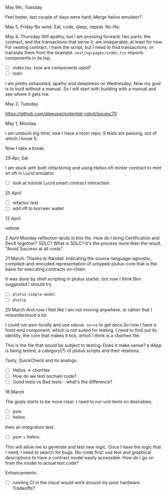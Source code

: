 May 9th, Tuesday

Feel better, last couple of days were hard;
Merge helios emulator?

May 5, Friday
No wind. Eat, code, sleep, repeat. No life;


May 4, Thursday
Still apathy, but I am pressing forward;
two parts: the contract, and the transactions that serve it, are inseparable; at least for now.
For vesting contract, I have the script, but I need to find transactions; or translate them from the example. 
`vesting/pages/index.tsx` imports components in its top,
- [ ] index.tsx: how are components used?
- [ ] loan: 

I am pretty exhausted; apathy and sleepiness on Wednesday;
Now my goal is to buid without a manual. So I will start with building with a manual and see where it gets me.

May 2, Tuesday

https://github.com/aleeusgr/potential-robot/issues/70

May 1, Monday

I am unstuck big time; now I have a nicer repo;
9 tests are passing, out of which I know 5;

Now I take a break.

29 Apr, Sat

I am stuck with both refactoring and using Helios nft minter contract to mint an nft in Lucid emulator.
- [ ] look at tutorial Lucid smart contract interaction.

25 April

- [ ] refactor test
- [ ] add nft to borrwer wallet

13 April

rethink

2 April
Monday reflection lands in this file.
How do I bring Certification and DevX together?
SDLC? What is SDLC? 
It's the process more then the result. 
"Avoid Success at all costs"

21 March:
Thanks to Randall:
indicating the source-language-agnostic, compiled-and-encoded representation of untyped-plutus-core that is the basis for executing contracts on-chain.

It was done by shell scripting in plutus starter, but now I think Ben suggested I should try 
- [ ] `plutus-simple-model` 
- [ ] `plutip`

20 March
And now I feel like I am not moving anywhere, or rather that I misunderstood a lot.

I could run psm locally and use `mdbook serve` to get docs
So now I have a front-end component, which is not suited for testing.
I need to find out its identity, the core that makes it tick, which I think is a cborhex file.

This is the file that would be subject to testing. Does it make sense? a dApp is being tested, a category(?) of plutus scripts and their relations. 

Tasty, QuickCheck and its analogs.

- [ ] Helios -> cborHex
- [ ] How do we test onchain code?
- [ ] Good tests vs Bad tests - what's the difference?

16 March

The goals starts to be more clear. 
I need to run unit tests on desirables. 

- [ ] psm
- [ ] helios

then an integration test:

- [ ] psm + helios.

This will allow me to generate and test new logic.
Once I have the logic that I need, I need to search for bugs. 
No-code first: use text and graphical descriptions to have a contract model easily accessible.
How do I go on from the model to actual test code?

Enhancements: 
- [ ] running CI in the cloud would work around my poor hardware. Tradeoffs?


